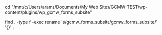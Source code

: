 cd "/mnt/c/Users/arama/Documents/My Web Sites/GCMW-TEST/wp-content/plugins/wp_gcmw_forms_subsite"

find . -type f -exec rename 's/gcmw_forms_subsite/gcmw_forms_subsite/' '{}' \;